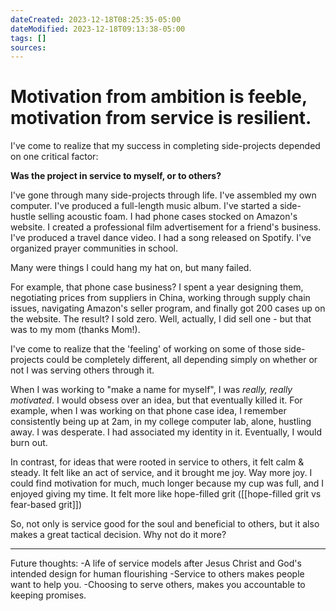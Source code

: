 ```yaml
---
dateCreated: 2023-12-18T08:25:35-05:00
dateModified: 2023-12-18T09:13:38-05:00
tags: []
sources: 
---
```

# Motivation from ambition is feeble, motivation from service is resilient.

I've come to realize that my success in completing side-projects depended on one critical factor:

**Was the project in service to myself, or to others?**

I've gone through many side-projects through life. I've assembled my own computer. I've produced a full-length music album. I've started a side-hustle selling acoustic foam. I had phone cases stocked on Amazon's website. I created a professional film advertisement for a friend's business. I've produced a travel dance video. I had a song released on Spotify. I've organized prayer communities in school. 

Many were things I could hang my hat on, but many failed. 

For example, that phone case business? I spent a year designing them, negotiating prices from suppliers in China, working through supply chain issues, navigating Amazon's seller program, and finally got 200 cases up on the website. The result? I sold zero. Well, actually, I did sell one - but that was to my mom (thanks Mom!).

I've come to realize that the 'feeling' of working on some of those side-projects could be completely different, all depending simply on whether or not I was serving others through it.

When I was working to "make a name for myself", I was *really, really motivated*. I would obsess over an idea, but that eventually killed it. For example, when I was working on that phone case idea, I remember consistently being up at 2am, in my college computer lab, alone, hustling away. I was desperate. I had associated my identity in it. Eventually, I would burn out.

In contrast, for ideas that were rooted in service to others, it felt calm & steady. It felt like an act of service, and it brought me joy. Way more joy. I could find motivation for much, much longer because my cup was full, and I enjoyed giving my time. It felt more like hope-filled grit ([[hope-filled grit vs fear-based grit]])

So, not only is service good for the soul and beneficial to others, but it also makes a great tactical decision. Why not do it more?

-------------------

Future thoughts:
-A life of service models after Jesus Christ and God's intended design for human flourishing
-Service to others makes people want to help you.
-Choosing to serve others, makes you accountable to keeping promises.